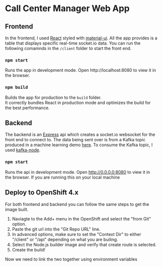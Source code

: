 # Call Center Manager Web App

## Frontend
In the frontend, I used [React](https://reactjs.org/docs/create-a-new-react-app.html) styled with [material-ui](https://material-ui.com/).
All the app provides is a table that displays specific real-time socket.io data.
You can run the following comamnds in the `/client` folder to start the front end.

### `npm start`
Runs the app in development mode.
Open http://localhost:8080 to view it in the browser.

### `npm build`

Builds the app for production to the `build` folder.\
It correctly bundles React in production mode and optimizes the build for the best performance.

## Backend
The backend is an [Express](https://expressjs.com/) api which creates a socket.io websocket for the front end to connect to.
The data being sent over is from a Kafka topic produced in a machine learning demo [here](https://github.com/Gkrumbach07/docker-py-kaldi-asr).
To consume the Kafka topic, I used [kafka-node](https://www.npmjs.com/package/kafka-node).

### `npm start`
Runs the api in development mode.
Open http://0.0.0.0:8080 to view it in the browser.
If you are running this on your local machine

## Deploy to OpenShift 4.x
For both frontend and backend you can follow the same steps to get the image built.
1. Naviagte to the Add+ menu in the OpenShift and select the "from Git" option.
2. Paste the git url into the "Git Repo URL" line.
3. In advanced options, make sure to set the "Context Dir" to either "/client" or "/api" depending on what you are builing.
4. Select the Node.js builder image and verify that create route is selected.
5. Create the build!

Now we need to link the two together using environment variables
